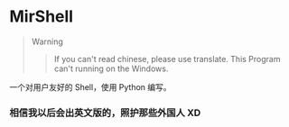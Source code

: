 # MirShell

> Warning
>> If you can't read chinese, please use translate.
>> This Program can't running on the Windows.

一个对用户友好的 Shell，使用 Python 编写。
### <b>相信我以后会出英文版的，照护那些外国人 XD</b>
